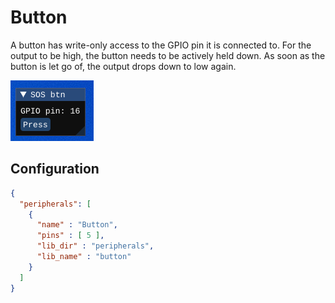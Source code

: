 # Button

A button has write-only access to the GPIO pin it is connected to. For the output to be high, the button needs to be actively held down. As soon as the button is let go of, the output drops down to low again.

<img src="../../misc/screenshots/peripherals/button.png">

## Configuration 

```json
{
  "peripherals": [
    {
      "name" : "Button",
      "pins" : [ 5 ],
      "lib_dir" : "peripherals",
      "lib_name" : "button"
    }
  ]
}
```